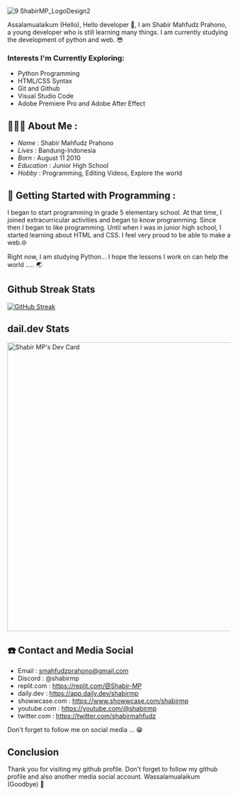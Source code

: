 ![9  ShabirMP_LogoDesign2](https://github.com/shabir-mp/shabir-mp/assets/133546000/0389dcfb-1233-4e96-8ed5-ddc7d721a67b)

Assalamualaikum (Hello), Hello developer 👋, I am Shabir Mahfudz Prahono, a young developer who is still learning many things. I am currently studying the development of python and web. 😎
### Interests I'm Currently Exploring:
- Python Programming
- HTML/CSS Syntax
- Git and Github
- Visual Studio Code
- Adobe Premiere Pro and Adobe After Effect
  
## 👨🏻‍💻 **About Me :**
- *Name*      : Shabir Mahfudz Prahono
- *Lives*     : Bandung-Indonesia
- *Born*      : August 11 2010
- *Education* : Junior High School
- *Hobby*     : Programming, Editing Videos, Explore the world

## 🤠 **Getting Started with Programming :**
I began to start programming in grade 5 elementary school. At that time, I joined extracurricular activities and began to know programming. Since then I began to like programming. Until when I was in junior high school, I started learning about HTML and CSS. I feel very proud to be able to make a web.🌐

Right now, I am studying Python... I hope the lessons I work on can help the world ..... 🌏

## Github Streak Stats
[![GitHub Streak](http://github-readme-streak-stats.herokuapp.com?user=shabir-mp&hide_border=true&border_radius=5.0&date_format=j%20M%5B%20Y%5D)](https://git.io/streak-stats)

## dail.dev Stats
<a href="https://app.daily.dev/shabirmp"><img src="https://api.daily.dev/devcards/v2/muR3tYmDB2lhpgTNG6CMd.png?type=wide&r=k0v" width="652" alt="Shabir MP's Dev Card"/></a>

## ☎️ **Contact and Media Social**
- Email : smahfudzprahono@gmail.com
- Discord : @shabirmp
- replit.com : https://replit.com/@Shabir-MP
- daily.dev : https://app.daily.dev/shabirmp
- showwcase.com : https://www.showwcase.com/shabirmp
- youtube.com : https://youtube.com/@shabirmp
- twitter.com : https://twitter.com/shabirmahfudz

Don't forget to follow me on social media ... 😁

## **Conclusion**
Thank you for visiting my github profile. Don't forget to follow my github profile and also another media social account. Wassalamualaikum (Goodbye) 🙏
